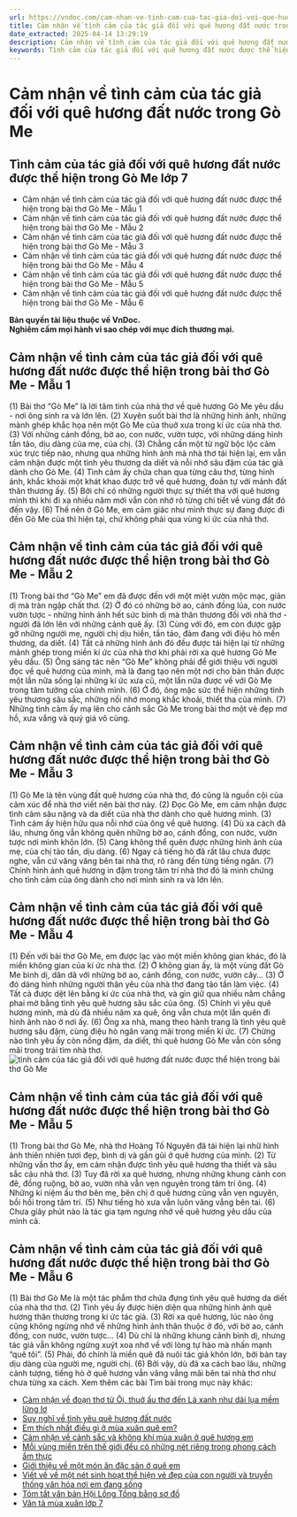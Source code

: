 ```yaml
---
url: https://vndoc.com/cam-nhan-ve-tinh-cam-cua-tac-gia-doi-voi-que-huong-dat-nuoc-duoc-the-hien-trong-bai-tho-go-me-281031
title: Cảm nhận về tình cảm của tác giả đối với quê hương đất nước trong Gò Me - VnDoc.com
date_extracted: 2025-04-14 13:29:19
description: Cảm nhận về tình cảm của tác giả đối với quê hương đất nước được thể hiện trong bài thơ Gò Me được biên soạn nhằm giúp các em HS đạt kết quả tốt trong quá trình làm bài tập và học tập môn Ngữ văn lớp 7.
keywords: Tình cảm của tác giả đối với quê hương đất nước được thể hiện trong Gò Me,Cảm nhận về tình cảm của tác giả đối với quê hương đất nước được thể hiện trong bài thơ Gò Me,tình cảm của tác giả đối với quê hương đất nước được thể hiện trong bài thơ Gò Me,Cảm nhận về tình cảm của tác giả đối với quê hương đất nước được thể hiện trong Gò Me,gò me lớp 7,soạn bài gò me lớp 7
---
```


# Cảm nhận về tình cảm của tác giả đối với quê hương đất nước trong Gò Me
## **Tình cảm của tác giả đối với quê hương đất nước được thể hiện trong Gò Me lớp 7**
  * Cảm nhận về tình cảm của tác giả đối với quê hương đất nước được thể hiện trong bài thơ Gò Me - Mẫu 1
  * Cảm nhận về tình cảm của tác giả đối với quê hương đất nước được thể hiện trong bài thơ Gò Me - Mẫu 2
  * Cảm nhận về tình cảm của tác giả đối với quê hương đất nước được thể hiện trong bài thơ Gò Me - Mẫu 3
  * Cảm nhận về tình cảm của tác giả đối với quê hương đất nước được thể hiện trong bài thơ Gò Me - Mẫu 4
  * Cảm nhận về tình cảm của tác giả đối với quê hương đất nước được thể hiện trong bài thơ Gò Me - Mẫu 5
  * Cảm nhận về tình cảm của tác giả đối với quê hương đất nước được thể hiện trong bài thơ Gò Me - Mẫu 6

**Bản quyền tài liệu thuộc về VnDoc.  
Nghiêm cấm mọi hành vi sao chép với mục đích thương mại.**
## **Cảm nhận về tình cảm của tác giả đối với quê hương đất nước được thể hiện trong bài thơ Gò Me - Mẫu 1**
\(1\) Bài thơ “Gò Me” là lời tâm tình của nhà thơ về quê hương Gò Me yêu dấu - nơi ông sinh ra và lớn lên. \(2\) Xuyên suốt bài thơ là những hình ảnh, những mảnh ghép khắc họa nên một Gò Me của thuở xưa trong kí ức của nhà thơ. \(3\) Với những cánh đồng, bờ ao, con nước, vườn tược, với những dáng hình tần tảo, dịu dàng của mẹ, của chị. \(3\) Chẳng cần một từ ngữ bộc lộc cảm xúc trực tiếp nào, nhưng qua những hình ảnh mà nhà thơ tái hiện lại, em vẫn cảm nhận được một tình yêu thương da diết và nỗi nhớ sâu đậm của tác giả dành cho Gò Me. \(4\) Tình cảm ấy chứa chan qua từng câu thơ, từng hình ảnh, khắc khoải một khát khao được trở về quê hương, đoàn tự với mảnh đất thân thương ấy. \(5\) Bởi chỉ có những người thực sự thiết tha với quê hương mình thì khi đi xa nhiều năm mới vẫn còn nhớ rõ từng chi tiết về vùng đất đó đến vậy. \(6\) Thế nên ở Gò Me, em cảm giác như mình thực sự đang được đi đến Gò Me của thì hiện tại, chứ không phải qua vùng kí ức của nhà thơ.
## **Cảm nhận về tình cảm của tác giả đối với quê hương đất nước được thể hiện trong bài thơ Gò Me - Mẫu 2**
\(1\) Trong bài thơ “Gò Me” em đã được đến với một miệt vườn mộc mạc, giản dị mà tràn ngập chất thơ. \(2\) Ở đó có những bờ ao, cánh đồng lúa, con nước vườn tược - những hình ảnh hết sức bình dị mà thân thương đối với nhà thơ - người đã lớn lên với những cảnh quê ấy. \(3\) Cùng với đó, em còn được gặp gỡ những người mẹ, người chị dịu hiền, tần tảo, đảm đang với điệu hò mến thương, da diết. \(4\) Tất cả những hình ảnh đó đều được tái hiện lại từ những mảnh ghép trong miền kí ức của nhà thơ khi phải rời xa quê hương Gò Me yêu dấu. \(5\) Ông sáng tác nên “Gò Me” không phải để giới thiệu với người đọc về quê hương của mình, mà là đang tạo nên một nơi cho bản thân được một lần nữa sống lại những kí ức xưa cũ, một lần nữa được về với Gò Me trong tâm tưởng của chính mình. \(6\) Ở đó, ông mặc sức thể hiện những tình yêu thương sâu sắc, những nối nhớ mong khắc khoải, thiết tha của mình. \(7\) Những tình cảm ấy mạ lên cho cảnh sắc Gò Me trong bài thơ một vẻ đẹp mơ hồ, xưa vắng và quý giá vô cùng.
## **Cảm nhận về tình cảm của tác giả đối với quê hương đất nước được thể hiện trong bài thơ Gò Me - Mẫu 3**
\(1\) Gò Me là tên vùng đất quê hương của nhà thơ, đó cũng là nguồn cội của cảm xúc để nhà thơ viết nên bài thơ này. \(2\) Đọc Gò Me, em cảm nhận được tình cảm sâu nặng và da diết của nhà thơ dành cho quê hương mình. \(3\) Tình cảm ấy hiện hữu qua nỗi nhớ của ông về quê hương. \(4\) Dù xa cách đã lâu, nhưng ông vẫn không quên những bờ ao, cánh đồng, con nước, vườn tược nơi mình khôn lớn. \(5\) Càng không thể quên được những hình ảnh của mẹ, của chị tảo tần, dịu dàng. \(6\) Ngay cả tiếng hò đã rất lâu chưa được nghe, vẫn cứ văng văng bên tai nhà thơ, rõ ràng đến từng tiếng ngân. \(7\) Chính hình ảnh quê hương in đậm trong tâm trí nhà thơ đó là minh chứng cho tình cảm của ông dành cho nơi mình sinh ra và lớn lên.
## **Cảm nhận về tình cảm của tác giả đối với quê hương đất nước được thể hiện trong bài thơ Gò Me - Mẫu 4**
\(1\) Đến với bài thơ Gò Me, em được lạc vào một miền không gian khác, đó là miền không gian của kí ức nhà thơ. \(2\) Ở không gian ấy, là một vùng đất Gò Me bình dị, dân dã với những bờ ao, cánh đồng, con nước, vườn cây… \(3\) Ở đó dáng hình những người thân yêu của nhà thơ đang tảo tần làm việc. \(4\) Tất cả được dệt lên bằng kí ức của nhà thơ, và gìn giữ qua nhiều năm chẳng phai mờ bằng tình yêu quê hương sâu sắc của ông. \(5\) Chính vì yêu quê hương mình, mà dù đã nhiều năm xa quê, ông vẫn chưa một lần quên đi hình ảnh nào ở nơi ấy. \(6\) Ông xa nhà, mang theo hành trang là tình yêu quê hương sâu đậm, cùng điệu hò ngân vang mãi trong miền kí ức. \(7\) Chừng nào tình yêu ấy còn nồng đậm, da diết, thì quê hương Gò Me vẫn còn sống mãi trong trái tim nhà thơ.
![tình cảm của tác giả đối với quê hương đất nước được thể hiện trong bài thơ Gò Me](https://i.vdoc.vn/data/image/2023/11/21/cam-nhan-ve-tinh-cam-cua-tac-gia-doi-voi-que-huong-dat-nuoc-duoc-the-hien-trong-bai-tho-go-me-h1.jpg)
## **Cảm nhận về tình cảm của tác giả đối với quê hương đất nước được thể hiện trong bài thơ Gò Me - Mẫu 5**
\(1\) Trong bài thơ Gò Me, nhà thơ Hoàng Tố Nguyên đã tái hiện lại nhữ hình ảnh thiên nhiên tươi đẹp, bình dị và gần gũi ở quê hương của mình. \(2\) Từ những vần thơ ấy, em cảm nhận được tình yêu quê hương tha thiết và sâu sắc cảu nhà thơ. \(3\) Tuy đã rời xa quê hương, nhưng những khung cảnh con đê, đồng ruộng, bờ ao, vườn nhà vẫn vẹn nguyên trong tâm trí ông. \(4\) Những kỉ niệm ấu thơ bên mẹ, bên chị ở quê hương cũng vẫn vẹn nguyên, bồi hồi trong tâm trí. \(5\) Như tiếng hò xưa vẫn luôn văng vẳng bên tai. \(6\) Chưa giây phút nào là tác gia tạm ngưng nhớ về quê hương yêu dấu của mình cả.
## **Cảm nhận về tình cảm của tác giả đối với quê hương đất nước được thể hiện trong bài thơ Gò Me - Mẫu 6**
\(1\) Bài thơ Gò Me là một tác phẩm thơ chứa đựng tình yêu quê hương da diết của nhà thơ thơ. \(2\) Tình yêu ấy được hiện diện qua những hình ảnh quê hương thân thương trong kí ức tác giả. \(3\) Rời xa quê hương, lúc nào ông cũng không ngừng nhớ về những hình ảnh thân thuộc ở đó, với bờ ao, cánh đồng, con nước, vườn tược… \(4\) Dù chỉ là những khung cảnh bình dị, nhưng tác giả vẫn không ngừng xuýt xoa nhớ về với lòng tự hào mà nhấn mạnh “quê tôi”. \(5\) Phải, đó chính là miền quê đã nuôi tác giả khôn lớn, bởi bàn tay dịu dàng của người mẹ, người chị. \(6\) Bởi vậy, dù đã xa cách bao lâu, những cảnh tượng, tiếng hò ở quê hương vẫn văng vẳng mãi bên tai nhà thơ như chưa từng xa cách.
Xem thêm các bài Tìm bài trong mục này khác:
  * [Cảm nhận về đoạn thơ từ Ôi, thuở ấu thơ đến Lá xanh như dải lụa mềm lửng lơ](</cam-nhan-cua-em-ve-doan-tho-tu-oi-thuo-au-tho-den-la-xanh-nhu-dai-lua-mem-lung-lo-281032>)
  * [Suy nghĩ về tình yêu quê hương đất nước](</viet-doan-van-suy-nghi-ve-tinh-yeu-que-huong-169056>)
  * [Em thích nhất điều gì ở mùa xuân quê em?](</em-thich-nhat-dieu-gi-o-mua-xuan-que-em-282125>)
  * [Cảm nhận về cảnh sắc và không khí mùa xuân ở quê hương em](</doan-van-neu-cam-nhan-ve-canh-sac-va-khong-khi-mua-xuan-o-que-huong-em-282127>)
  * [Mỗi vùng miền trên thế giới đều có những nét riêng trong phong cách ẩm thực](</moi-vung-mien-tren-the-gioi-deu-co-nhung-net-rieng-trong-phong-cach-am-thuc-hay-chia-se-hieu-biet-cua-em-ve-van-de-nay-282128>)
  * [Giới thiệu về một món ăn đặc sản ở quê em](</gioi-thieu-ve-mot-mon-an-dac-san-o-que-em-lop-7-282130>)
  * [Viết về về một nét sinh hoạt thể hiện vẻ đẹp của con người và truyền thống văn hóa nơi em đang sống](</viet-doan-van-ve-mot-net-sinh-hoat-the-hien-ve-dep-cua-con-nguoi-va-truyen-thong-van-hoa-noi-em-dang-song-282131>)
  * [Tóm tắt văn bản Hội Lồng Tồng bằng sơ đồ](</tom-tat-cac-y-chinh-cua-van-ban-hoi-long-tong-bang-so-do-282182>)
  * [Văn tả mùa xuân lớp 7](</van-mau-lop-7-ta-canh-mua-xuan-138332>)

